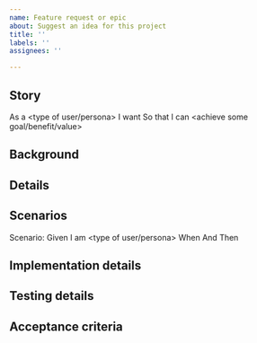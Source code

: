 ```yaml
---
name: Feature request or epic
about: Suggest an idea for this project
title: ''
labels: ''
assignees: ''

---
```


## Story
As a <type of user/persona>
I want <to perform some task>
So that I can <achieve some goal/benefit/value>

## Background
<!-- Enter any details that may help to get into context of this task -->

## Details
<!-- Enter any details, clarifications, answers to questions, or points about implementation here -->

## Scenarios
Scenario: <name of scenario>
Given I am <type of user/persona> 
When <process any kind of action>
And <additional optional action>
Then <result>

## Implementation details
<!-- Enter description of implementation that may help dev team  -->

## Testing details
<!-- Enter description of special test-cases-->

## Acceptance criteria
<!-- Enter the conditions of satisfaction here. That is, the conditions that will satisfy the user/persona that the goal/benefit/value has been achieved -->
